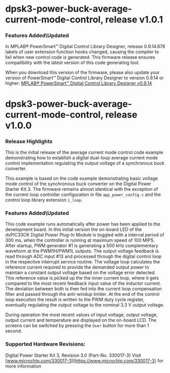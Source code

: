 # dpsk3-power-buck-average-current-mode-control, release v1.0.1

### Features Added\Updated

In MPLAB&reg; PowerSmart&trade; Digital Control Library Designer, release 0.9.14.676 labels of user extension function hooks changed, causing the compiler to fail when new control code is generated. This firmware release ensures compatibility with the latest version of this code generating tool.

When you download this version of the firmware, please also update your version of PowerSmart&trade; Digital Control Library Designer to version 0.9.14 or higher:
[MPLAB&reg; PowerSmart&trade; Digital Control Library Designer v0.9.14](https://microchip-pic-avr-tools.github.io/powersmart-dcld/)


# dpsk3-power-buck-average-current-mode-control, release v1.0.0

### Release Highlights
This is the initial release of the average current mode control code example demonstrating how to establish a 
digital dual-loop average current mode control implementation regulating the output voltage of a synchronous buck converter. 

This example is based on the code example demonstrating basic voltage mode control of the synchronous buck converter on the 
Digital Power Starter Kit 3. The firmware remains almost identical with the exception of the current loop controller configuration
in file `app_power_config.c` and the control loop library extension `i_loop`.

### Features Added\Updated
This code example runs automatically after power has been applied to the development board. In this initial version 
the on-board LED of the dsPIC33CK Digital Power Plug-In Module is toggled with a interval period of 300 ms, when the 
controller is running at maximum speed of 100 MIPS. After startup, PWM generator #1 is generating a 500 kHz complementary 
waveform at the PWM1H/PWM1L outputs. The output voltage feedback is read through ADC input #13 and processed through the 
digital control loop in the respective interrupt service routine. The voltage loop calculates the reference current required
to provide the demanded output power to maintain a constant output voltage based on the voltage error detected. This reference
value is picked up the the inner current loop, where it gets compared to the most recent feedback input value of the inductor
current. The deviation between both is then fed into the current loop compensation filter and passed through the anti-windup 
limiter. At the end of the control loop execution the result is written to the PWM duty cycle register, eventually regulating 
the output voltage to the nominal 3.3 V output voltage.

During operation the most recent values of input voltage, output voltage, output current and temperature are displayed on 
the on-board LCD. The screens can be switched by pressing the `User` button for more than 1 second.

### Supported Hardware Revisions:
Digital Power Starter Kit 3, Revision 3.0 (Part-No. 330017-3)
Visit [www.microchip.com/330017-3](https://www.microchip.com/330017-3) for more information
